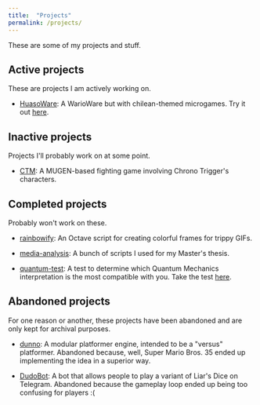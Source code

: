 ```yaml
---
title:  "Projects"
permalink: /projects/
---
```


These are some of my projects and stuff.

## Active projects

These are projects I am actively working on.

* [HuasoWare](https://jbahamon.github.io/HuasoWare): A WarioWare but with
chilean-themed microgames. Try it out [here](http://anakena.dcc.uchile.cl/~jbahamon/HuasoWare/HuasoWare.html).

## Inactive projects

Projects I'll probably work on at some point. 

* [CTM](https://jbahamon.github.io/CTM): A MUGEN-based fighting game involving
Chrono Trigger's characters.

## Completed projects

Probably won't work on these.

* [rainbowify](https://github.com/jbahamon/rainbowify): An Octave script for 
creating colorful frames for trippy GIFs.

* [media-analysis](https://github.com/jbahamon/media-analysis): A bunch of 
scripts I used for my Master's thesis.

* [quantum-test](https://github.com/jbahamon/quantum-test): A test to determine
which Quantum Mechanics interpretation is the most compatible with you. Take the
test [here](https://jbahamon.github.io/quantum-test/index.html).

## Abandoned projects

For one reason or another, these projects have been abandoned and are only kept
for archival purposes.

* [dunno](https://jbahamon.github.com/dunno): A modular platformer engine,
intended to be a "versus" platformer.  Abandoned because, well, Super Mario
Bros. 35 ended up implementing the idea in a superior way.

* [DudoBot](https://github.com/jbahamon/dudo-bot): A bot that allows people to
play a variant of Liar's Dice on Telegram. Abandoned because the gameplay loop
ended up being too confusing for players :(
  
